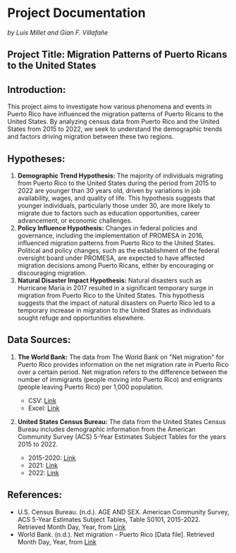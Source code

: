 # Project Documentation

_by Luis Millet and Gian F. Villafañe_

## Project Title: Migration Patterns of Puerto Ricans to the United States

## Introduction:

This project aims to investigate how various phenomena and events in Puerto Rico have influenced the migration patterns of Puerto Ricans to the United States. By analyzing census data from Puerto Rico and the United States from 2015 to 2022, we seek to understand the demographic trends and factors driving migration between these two regions.

## Hypotheses:

1. **Demographic Trend Hypothesis:** The majority of individuals migrating from Puerto Rico to the United States during the period from 2015 to 2022 are younger than 30 years old, driven by variations in job availability, wages, and quality of life. This hypothesis suggests that younger individuals, particularly those under 30, are more likely to migrate due to factors such as education opportunities, career advancement, or economic challenges.
2. **Policy Influence Hypothesis:** Changes in federal policies and governance, including the implementation of PROMESA in 2016, influenced migration patterns from Puerto Rico to the United States. Political and policy changes, such as the establishment of the federal oversight board under PROMESA, are expected to have affected migration decisions among Puerto Ricans, either by encouraging or discouraging migration.
3. **Natural Disaster Impact Hypothesis:** Natural disasters such as Hurricane Maria in 2017 resulted in a significant temporary surge in migration from Puerto Rico to the United States. This hypothesis suggests that the impact of natural disasters on Puerto Rico led to a temporary increase in migration to the United States as individuals sought refuge and opportunities elsewhere.

## Data Sources:

1. **The World Bank:** The data from The World Bank on "Net migration" for Puerto Rico provides information on the net migration rate in Puerto Rico over a certain period. Net migration refers to the difference between the number of immigrants (people moving into Puerto Rico) and emigrants (people leaving Puerto Rico) per 1,000 population.

   - CSV: [Link](https://api.worldbank.org/v2/en/indicator/SM.POP.NETM?downloadformat=csv)
   - Excel: [Link](https://api.worldbank.org/v2/en/indicator/SM.POP.NETM?downloadformat=excel)

2. **United States Census Bureau:** The data from the United States Census Bureau includes demographic information from the American Community Survey (ACS) 5-Year Estimates Subject Tables for the years 2015 to 2022.
   - 2015-2020: [Link](https://api.census.gov/data/2020/acs/acs5/subject)
   - 2021: [Link](https://api.census.gov/data/2021/acs/acs5/subject)
   - 2022: [Link](https://api.census.gov/data/2022/acs/acs5/subject)

## References:

- U.S. Census Bureau. (n.d.). AGE AND SEX. American Community Survey, ACS 5-Year Estimates Subject Tables, Table S0101, 2015-2022. Retrieved Month Day, Year, from [Link](https://data.census.gov/table/ACSST5Y2020.S0101?moe=false)
- World Bank. (n.d.). Net migration - Puerto Rico [Data file]. Retrieved Month Day, Year, from [Link](https://data.worldbank.org/indicator/SM.POP.NETM?end=2023&locations=PR&start=2015)
